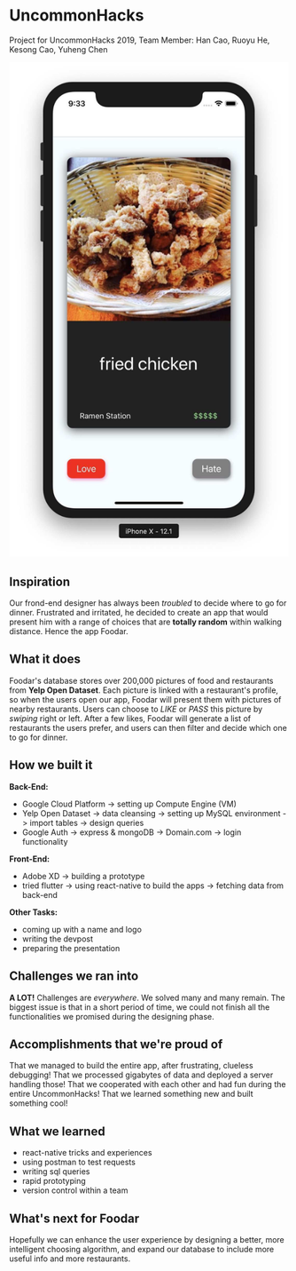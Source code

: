 # UncommonHacks
Project for UncommonHacks 2019, Team Member: Han Cao, Ruoyu He, Kesong Cao, Yuheng Chen 

![Alt text](WechatIMG2.jpeg?raw=true "Title")

## Inspiration

Our frond-end designer has always been _troubled_ to decide where to go for dinner. Frustrated and irritated, he decided to create an app that would present him with a range of choices that are **totally random** within walking distance. Hence the app Foodar.

## What it does

Foodar's database stores over 200,000 pictures of food and restaurants from **Yelp Open Dataset**. Each picture is linked with a restaurant's profile, so when the users open our app, Foodar will present them with pictures of nearby restaurants. Users can choose to _LIKE_ or _PASS_ this picture by _swiping_ right or left. After a few likes, Foodar will generate a list of restaurants the users prefer, and users can then filter and decide which one to go for dinner.

## How we built it

**Back-End:**
* Google Cloud Platform -> setting up Compute Engine (VM)
* Yelp Open Dataset -> data cleansing -> setting up MySQL environment -> import tables -> design queries
* Google Auth -> express & mongoDB -> Domain.com -> login functionality

**Front-End:**
* Adobe XD -> building a prototype
* tried flutter -> using react-native to build the apps -> fetching data from back-end

**Other Tasks:**
* coming up with a name and logo
* writing the devpost
* preparing the presentation

## Challenges we ran into

**A LOT!** Challenges are _everywhere_. We solved many and many remain. The biggest issue is that in a short period of time, we could not finish all the functionalities we promised during the designing phase.

## Accomplishments that we're proud of

That we managed to build the entire app, after frustrating, clueless debugging!
That we processed gigabytes of data and deployed a server handling those!
That we cooperated with each other and had fun during the entire UncommonHacks!
That we learned something new and built something cool!

## What we learned

* react-native tricks and experiences
* using postman to test requests
* writing sql queries
* rapid prototyping
* version control within a team

## What's next for Foodar

Hopefully we can enhance the user experience by designing a better, more intelligent choosing algorithm, and expand our database to include more useful info and more restaurants.
